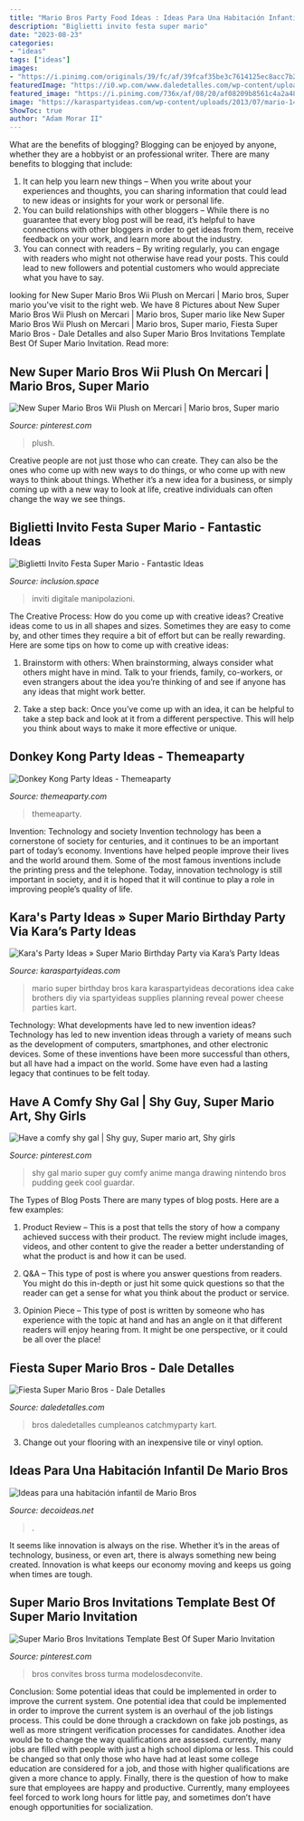 ```yaml
---
title: "Mario Bros Party Food Ideas : Ideas Para Una Habitación Infantil De Mario Bros"
description: "Biglietti invito festa super mario"
date: "2023-08-23"
categories:
- "ideas"
tags: ["ideas"]
images:
- "https://i.pinimg.com/originals/39/fc/af/39fcaf35be3c7614125ec8acc7b24683.jpg"
featuredImage: "https://i0.wp.com/www.daledetalles.com/wp-content/uploads/2016/02/17-31.jpg"
featured_image: "https://i.pinimg.com/736x/af/08/20/af08209b8561c4a2a489cdf92b7d516a.jpg"
image: "https://karaspartyideas.com/wp-content/uploads/2013/07/mario-14.jpg"
ShowToc: true
author: "Adam Morar II"
---
```



What are the benefits of blogging?
Blogging can be enjoyed by anyone, whether they are a hobbyist or an professional writer. There are many benefits to blogging that include: 
1. It can help you learn new things – When you write about your experiences and thoughts, you can sharing information that could lead to new ideas or insights for your work or personal life. 
2. You can build relationships with other bloggers – While there is no guarantee that every blog post will be read, it’s helpful to have connections with other bloggers in order to get ideas from them, receive feedback on your work, and learn more about the industry. 
3. You can connect with readers – By writing regularly, you can engage with readers who might not otherwise have read your posts. This could lead to new followers and potential customers who would appreciate what you have to say. 

	

		
looking for New Super Mario Bros Wii Plush on Mercari | Mario bros, Super mario you've visit to the right web. We have 8 Pictures about New Super Mario Bros Wii Plush on Mercari | Mario bros, Super mario like New Super Mario Bros Wii Plush on Mercari | Mario bros, Super mario, Fiesta Super Mario Bros - Dale Detalles and also Super Mario Bros Invitations Template Best Of Super Mario Invitation. Read more:
		
    
## New Super Mario Bros Wii Plush On Mercari | Mario Bros, Super Mario

<img loading=lazy src="https://i.pinimg.com/736x/af/08/20/af08209b8561c4a2a489cdf92b7d516a.jpg" onerror="this.onerror=null;this.src='https://tse2.mm.bing.net/th?id=OIP.MBG7m2LYKQkY6-nuzS93RgHaNK&amp;pid=15.1';" alt="New Super Mario Bros Wii Plush on Mercari | Mario bros, Super mario">

_Source: pinterest.com_

>plush. 

	

Creative people are not just those who can create. They can also be the ones who come up with new ways to do things, or who come up with new ways to think about things. Whether it’s a new idea for a business, or simply coming up with a new way to look at life, creative individuals can often change the way we see things.

    
## Biglietti Invito Festa Super Mario - Fantastic Ideas

<img loading=lazy src="https://i.pinimg.com/originals/39/fc/af/39fcaf35be3c7614125ec8acc7b24683.jpg" onerror="this.onerror=null;this.src='https://tse1.mm.bing.net/th?id=OIP.c3a-8RtUZ-sWWAVPMO9KwQHaLH&amp;pid=15.1';" alt="Biglietti Invito Festa Super Mario - Fantastic Ideas">

_Source: inclusion.space_

>inviti digitale manipolazioni. 

	

The Creative Process: How do you come up with creative ideas?
Creative ideas come to us in all shapes and sizes. Sometimes they are easy to come by, and other times they require a bit of effort but can be really rewarding. Here are some tips on how to come up with creative ideas:
1. Brainstorm with others: When brainstorming, always consider what others might have in mind. Talk to your friends, family, co-workers, or even strangers about the idea you’re thinking of and see if anyone has any ideas that might work better.

2. Take a step back: Once you’ve come up with an idea, it can be helpful to take a step back and look at it from a different perspective. This will help you think about ways to make it more effective or unique.


    
## Donkey Kong Party Ideas - Themeaparty

<img loading=lazy src="https://themeaparty.com/wp-content/uploads/donkey-kong-party-supplies.jpg" onerror="this.onerror=null;this.src='https://tse3.mm.bing.net/th?id=OIP.TG76GnNE5wIBXCyqgJCpEwAAAA&amp;pid=15.1';" alt="Donkey Kong Party Ideas - Themeaparty">

_Source: themeaparty.com_

>themeaparty. 

	

Invention: Technology and society
Invention technology has been a cornerstone of society for centuries, and it continues to be an important part of today’s economy. Inventions have helped people improve their lives and the world around them. Some of the most famous inventions include the printing press and the telephone. Today, innovation technology is still important in society, and it is hoped that it will continue to play a role in improving people’s quality of life.

    
## Kara&#039;s Party Ideas » Super Mario Birthday Party Via Kara’s Party Ideas

<img loading=lazy src="https://karaspartyideas.com/wp-content/uploads/2013/07/mario-14.jpg" onerror="this.onerror=null;this.src='https://tse1.mm.bing.net/th?id=OIP.5tyPoe5T1hMpxsuSMo0lYgHaLM&amp;pid=15.1';" alt="Kara&#039;s Party Ideas » Super Mario Birthday Party via Kara’s Party Ideas">

_Source: karaspartyideas.com_

>mario super birthday bros kara karaspartyideas decorations idea cake brothers diy via spartyideas supplies planning reveal power cheese parties kart. 

	

Technology: What developments have led to new invention ideas?
Technology has led to new invention ideas through a variety of means such as the development of computers, smartphones, and other electronic devices. Some of these inventions have been more successful than others, but all have had a impact on the world. Some have even had a lasting legacy that continues to be felt today.

    
## Have A Comfy Shy Gal | Shy Guy, Super Mario Art, Shy Girls

<img loading=lazy src="https://i.pinimg.com/736x/be/2f/35/be2f35327adfc287960fb2dac7df8c08.jpg" onerror="this.onerror=null;this.src='https://tse4.mm.bing.net/th?id=OIP.Z6SdeNTdX1Z5471b9mQddgHaKp&amp;pid=15.1';" alt="Have a comfy shy gal | Shy guy, Super mario art, Shy girls">

_Source: pinterest.com_

>shy gal mario super guy comfy anime manga drawing nintendo bros pudding geek cool guardar. 

	

The Types of Blog Posts
There are many types of blog posts. Here are a few examples:
1. Product Review – This is a post that tells the story of how a company achieved success with their product. The review might include images, videos, and other content to give the reader a better understanding of what the product is and how it can be used.

2. Q&A – This type of post is where you answer questions from readers. You might do this in-depth or just hit some quick questions so that the reader can get a sense for what you think about the product or service.

3. Opinion Piece – This type of post is written by someone who has experience with the topic at hand and has an angle on it that different readers will enjoy hearing from. It might be one perspective, or it could be all over the place!


    
## Fiesta Super Mario Bros - Dale Detalles

<img loading=lazy src="https://i0.wp.com/www.daledetalles.com/wp-content/uploads/2016/02/17-31.jpg" onerror="this.onerror=null;this.src='https://tse2.mm.bing.net/th?id=OIP.XT7tL-ie-A19sl5O22fYZAHaE8&amp;pid=15.1';" alt="Fiesta Super Mario Bros - Dale Detalles">

_Source: daledetalles.com_

>bros daledetalles cumpleanos catchmyparty kart. 

	

3. Change out your flooring with an inexpensive tile or vinyl option.

    
## Ideas Para Una Habitación Infantil De Mario Bros

<img loading=lazy src="https://www.decoideas.net/wp-content/uploads/2010/05/habitacion-mario-bros-2.jpg" onerror="this.onerror=null;this.src='https://tse1.mm.bing.net/th?id=OIP.-jOYOcpiAOThjW39XPcI2wHaLH&amp;pid=15.1';" alt="Ideas para una habitación infantil de Mario Bros">

_Source: decoideas.net_

>. 

	

It seems like innovation is always on the rise. Whether it’s in the areas of technology, business, or even art, there is always something new being created. Innovation is what keeps our economy moving and keeps us going when times are tough.

    
## Super Mario Bros Invitations Template Best Of Super Mario Invitation

<img loading=lazy src="https://i.pinimg.com/736x/d3/e4/f5/d3e4f5d985506e4b566ccb2ae1eb6e0c.jpg" onerror="this.onerror=null;this.src='https://tse2.mm.bing.net/th?id=OIP.JeEkPlMgEqWaqXdVSsHJ-wHaF7&amp;pid=15.1';" alt="Super Mario Bros Invitations Template Best Of Super Mario Invitation">

_Source: pinterest.com_

>bros convites bross turma modelosdeconvite. 

	

Conclusion: Some potential ideas that could be implemented in order to improve the current system.
One potential idea that could be implemented in order to improve the current system is an overhaul of the job listings process. This could be done through a crackdown on fake job postings, as well as more stringent verification processes for candidates. Another idea would be to change the way qualifications are assessed. currently, many jobs are filled with people with just a high school diploma or less. This could be changed so that only those who have had at least some college education are considered for a job, and those with higher qualifications are given a more chance to apply. Finally, there is the question of how to make sure that employees are happy and productive. Currently, many employees feel forced to work long hours for little pay, and sometimes don’t have enough opportunities for socialization.

